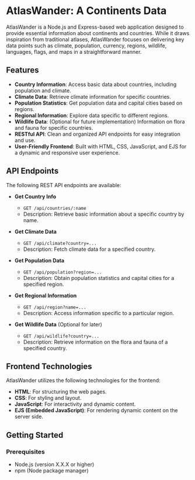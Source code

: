 # AtlasWander: A Continents Data 

AtlasWander is a Node.js and Express-based web application designed to provide essential information about continents and countries. While it draws inspiration from traditional atlases, AtlasWander focuses on delivering key data points such as climate, population, currency, regions, wildlife, languages, flags, and maps in a straightforward manner.

## Features

- **Country Information**: Access basic data about countries, including population and climate.
- **Climate Data**: Retrieve climate information for specific countries.
- **Population Statistics**: Get population data and capital cities based on regions.
- **Regional Information**: Explore data specific to different regions.
- **Wildlife Data**: (Optional for future implementation) Information on flora and fauna for specific countries.
- **RESTful API**: Clean and organized API endpoints for easy integration and use.
- **User-Friendly Frontend**: Built with HTML, CSS, JavaScript, and EJS for a dynamic and responsive user experience.

## API Endpoints

The following REST API endpoints are available:

- **Get Country Info**
  - `GET /api/countries/:name`
  - Description: Retrieve basic information about a specific country by name.

- **Get Climate Data**
  - `GET /api/climate?country=...`
  - Description: Fetch climate data for a specified country.

- **Get Population Data**
  - `GET /api/population?region=...`
  - Description: Obtain population statistics and capital cities for a specified region.

- **Get Regional Information**
  - `GET /api/region?name=...`
  - Description: Access information specific to a particular region.

- **Get Wildlife Data** (Optional for later)
  - `GET /api/wildlife?country=...`
  - Description: Retrieve information on the flora and fauna of a specified country.

## Frontend Technologies

AtlasWander utilizes the following technologies for the frontend:

- **HTML**: For structuring the web pages.
- **CSS**: For styling and layout.
- **JavaScript**: For interactivity and dynamic content.
- **EJS (Embedded JavaScript)**: For rendering dynamic content on the server side.

## Getting Started

### Prerequisites

- Node.js (version X.X.X or higher)
- npm (Node package manager)
